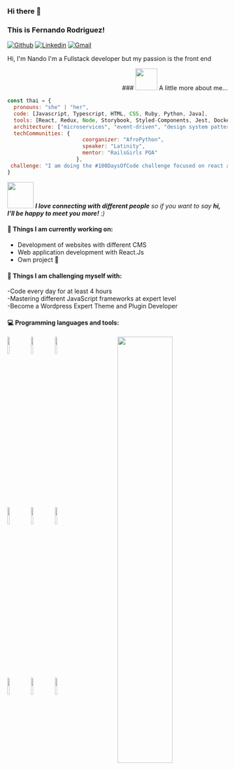 ### Hi there 👋 
### This is Fernando Rodriguez!

[![Github](https://img.shields.io/badge/-Github-000?style=flat&logo=Github&logoColor=white)](https://github.com/nandordgzz)
[![Linkedin](https://img.shields.io/badge/-LinkedIn-blue?style=flat&logo=Linkedin&logoColor=white)](https://www.linkedin.com/in/nando-rodr%C3%ADguez-moya-151420183/)
[![Gmail](https://img.shields.io/badge/-Gmail-c14438?style=flat&logo=Gmail&logoColor=white)](mailto:fnando.rdgzz@gmail.com)

Hi, I'm Nando I'm a Fullstack developer but my passion is the front end

<p align="right" height="auto">
	### <img src="https://media.giphy.com/media/VgCDAzcKvsR6OM0uWg/giphy.gif" width="50"> A little more about me...  

```javascript
const thai = {
  pronouns: "she" | "her",
  code: [Javascript, Typescript, HTML, CSS, Ruby, Python, Java],
  tools: [React, Redux, Node, Storybook, Styled-Components, Jest, Docker],
  architecture: ["microservices", "event-driven", "design system pattern"],
  techCommunities: {
                        coorganizer: "AfroPython",
                        speaker: "Latinity",
                        mentor: "RailsGirls POA"
                      },
 challenge: "I am doing the #100DaysOfCode challenge focused on react and typescript"
}
```

<img src="https://media.giphy.com/media/LnQjpWaON8nhr21vNW/giphy.gif" width="60"> <em><b>I love connecting with different people</b> so if you want to say <b>hi, I'll be happy to meet you more!</b> :)</em>
</p>


#### 🌱 Things I am currently working on: 
- Development of websites with different CMS 
- Web application development with React.Js
- Own project 🚀 

#### :muscle: Things I am challenging myself with:
-Code every day for at least 4 hours<br>
-Mastering different JavaScript frameworks at expert level<br>
-Become a Wordpress Expert Theme and Plugin Developer<br>

#### :computer: Programming languages and tools: 
<p>
	<img width="50%" align="right" src="https://github-readme-stats.vercel.app/api?username=nandordgzz&show_icons=true&hide_border=true" />

<code><img width="10%" src="https://www.vectorlogo.zone/logos/php/php-ar21.svg"></code>
<code><img width="10%" src="https://www.vectorlogo.zone/logos/javascript/javascript-ar21.svg"></code>
<code><img width="10%" src="https://www.vectorlogo.zone/logos/netlifyapp_watercss/netlifyapp_watercss-ar21.svg"></code>
<br />
<code><img width="10%" src="https://www.vectorlogo.zone/logos/reactjs/reactjs-ar21.svg"></code>
<code><img width="10%" src="https://www.vectorlogo.zone/logos/getbootstrap/getbootstrap-ar21.svg"></code>
<code><img width="10%" src="https://www.vectorlogo.zone/logos/mysql/mysql-ar21.svg"></code>
<br />
<code><img width="10%" src="https://www.vectorlogo.zone/logos/wordpress/wordpress-ar21.svg"></code>
<code><img width="10%" src="https://www.vectorlogo.zone/logos/nodejs/nodejs-ar21.svg"></code>
<code><img width="10%" src="https://www.vectorlogo.zone/logos/jquery/jquery-ar21.svg"></code>
</p>
